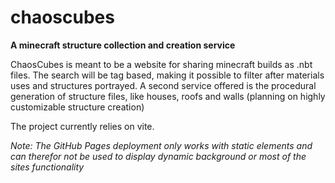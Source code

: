 # chaoscubes
**A minecraft structure collection and creation service**

ChaosCubes is meant to be a website for sharing minecraft builds as .nbt files. The search will be tag based, making it possible to filter after materials uses and structures portrayed. A second service offered is the procedural generation of structure files, like houses, roofs and walls (planning on highly customizable structure creation)

The project currently relies on vite.

*Note: The GitHub Pages deployment only works with static elements and can therefor not be used to display dynamic background or most of the sites functionality*
